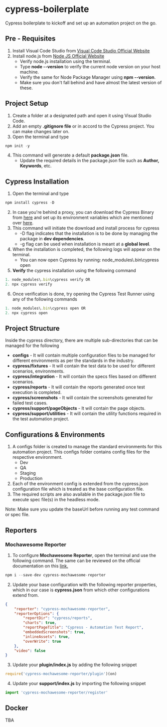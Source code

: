 # cypress-boilerplate
Cypress boilerplate to kickoff and set up an automation project on the go.

## Pre - Requisites
1. Install Visual Code Studio from [Visual Code Studio Official Website](https://code.visualstudio.com/)
2. Install node.js from [Node JS Official Website](https://nodejs.org/en/)
    * Verify node.js installation using the terminal. 
    * Type **node --version** to verify the current node version on your host machine.
    * Verify the same for Node Package Manager using **npm --version**.
    * Make sure you don't fall behind and have almost the latest version of these.

## Project Setup
1. Create a folder at a designated path and open it using Visual Studio Code.
2. Add an empty **.gitignore file** or in accord to the Cypress project. You can make changes later on.
3. Open the terminal and type
```JavaScript
npm init -y
```
4. This command will generate a default **package.json** file.
    * Update the required details in the package.json file such as **Author, Keywords**, etc.

## Cypress Installation
1. Open the terminal and type
```JavaScript
npm install cypress -D
```
2. In case you're behind a proxy, you can download the Cypress Binary from [here](https://docs.cypress.io/guides/getting-started/installing-cypress#Download-URLs) and set up its environment variables which are mentioned over [here](https://docs.cypress.io/guides/getting-started/installing-cypress#Install-binary).
3. This command will initiate the download and install process for cypress
    * -D flag indicates that the installation is to be done by managing the package in **dev dependencies**.
    * -g flag can be used when installation is meant at a **global level**.
4. When the installation is completed, the following logs will appear on the terminal.
    * You can now open Cypress by running: node_modules\\.bin\cypress open
5. **Verify** the cypress installation using the following command
```JavaScript
1. node_modules\.bin\cypress verify OR
2. npx cypress verify
```
6. Once verification is done, try opening the Cypress Test Runner using any of the following commands
```JavaScript
1. node_modules\.bin\cypress open OR
2. npx cypress open
```

## Project Structure
Inside the cypress directory, there are multiple sub-directories that can be managed for the following
* **configs** - It will contain multiple configuration files to be managed for different environments as per the standards in the industry.
* **cypress/fixtures** - It will contain the test data to be used for different scenarios, environments.
* **cypress/integration** - It will contain the specs files based on different scenarios.
* **cypress/reports** - It will contain the reports generated once test execution is completed.
* **cypress/screenshots** - It will contain the screenshots generated for failed test cases.    
* **cypress/support/pageObjects** - It will contain the page objects.
* **cypress/support/utilities** - It will contain the utility functions required in the test automation project.

## Configurations & Environments
1. A configs folder is created to manage the standard environments for this automation project. This configs folder contains config files for the respective environment. 
    * Dev
    * QA
    * Staging
    * Production
2. Each of the environment config is extended from the cypress.json configuration file which is treated as the base configuration file.
3. The required scripts are also available in the package.json file to execute spec file(s) in the headless mode.

Note: Make sure you update the baseUrl before running any test command or spec file.

## Reporters
### Mochawesome Reporter
1. To configure **Mochawesome Reporter**, open the terminal and use the following command. The same can be reviewed on the official documentation on this [link.](https://www.npmjs.com/package/cypress-mochawesome-reporter)
```JavaScript
npm i --save-dev cypress-mochawesome-reporter
```
2. Update your base configuration with the following reporter properties, which in our case is **cypress.json** from which other configurations extend from.
```json
{
    "reporter": "cypress-mochawesome-reporter",
    "reporterOptions": {
        "reportDir": "cypress/reports",
        "charts": true,
        "reportPageTitle": "Cypress - Automation Test Report",
        "embeddedScreenshots": true,
        "inlineAssets": true,
        "overWrite": true
    },
    "video": false
}
```
3. Update your **plugin/index.js** by adding the following snippet
```JavaScript
require('cypress-mochawesome-reporter/plugin')(on)
```
4. Update your **support/index.js** by importing the following snippet
```JavaScript
import 'cypress-mochawesome-reporter/register'
```
## Docker
TBA